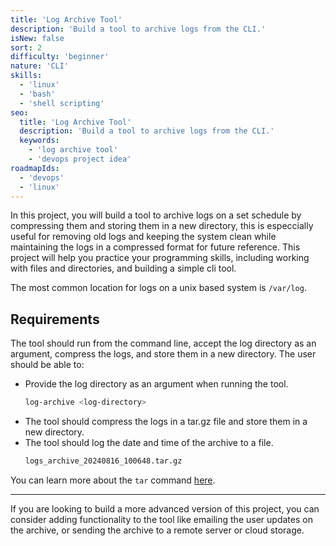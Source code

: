 ```yaml
---
title: 'Log Archive Tool'
description: 'Build a tool to archive logs from the CLI.'
isNew: false
sort: 2
difficulty: 'beginner'
nature: 'CLI'
skills:
  - 'linux'
  - 'bash'
  - 'shell scripting'
seo:
  title: 'Log Archive Tool'
  description: 'Build a tool to archive logs from the CLI.'
  keywords:
    - 'log archive tool'
    - 'devops project idea'
roadmapIds:
  - 'devops'
  - 'linux'
---
```


In this project, you will build a tool to archive logs on a set schedule by compressing them and storing them in a new directory, this is especcially useful for removing old logs and keeping the system clean while maintaining the logs in a compressed format for future reference. This project will help you practice your programming skills, including working with files and directories, and building a simple cli tool.

The most common location for logs on a unix based system is `/var/log`.

## Requirements

The tool should run from the command line, accept the log directory as an argument, compress the logs, and store them in a new directory. The user should be able to:

- Provide the log directory as an argument when running the tool.
  ```bash
  log-archive <log-directory>
  ```
- The tool should compress the logs in a tar.gz file and store them in a new directory.
- The tool should log the date and time of the archive to a file.
  ```bash
  logs_archive_20240816_100648.tar.gz
  ```

You can learn more about the `tar` command [here](https://www.gnu.org/software/tar/manual/tar.html).

<hr />

If you are looking to build a more advanced version of this project, you can consider adding functionality to the tool like emailing the user updates on the archive, or sending the archive to a remote server or cloud storage.
